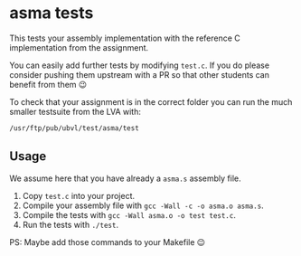# asma tests

This tests your assembly implementation with the reference C implementation from
the assignment.

You can easily add further tests by modifying `test.c`. If you do please
consider pushing them upstream with a PR so that other students can benefit from
them 😉

To check that your assignment is in the correct folder you can run the much
smaller testsuite from the LVA with:

```bash
/usr/ftp/pub/ubvl/test/asma/test
```

## Usage

We assume here that you have already a `asma.s` assembly file.

1. Copy `test.c` into your project.
2. Compile your assembly file with `gcc -Wall -c -o asma.o asma.s`.
3. Compile the tests with `gcc -Wall asma.o -o test test.c`.
4. Run the tests with `./test`.

PS: Maybe add those commands to your Makefile 😉
